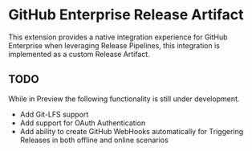 # GitHub Enterprise Release Artifact
This extension provides a native integration experience for GitHub Enterprise when leveraging Release Pipelines, this integration is implemented as a custom Release Artifact.
## TODO
While in Preview the following functionality is still under development.
* Add Git-LFS support
* Add support for OAuth Authentication
* Add ability to create GitHub WebHooks automatically for Triggering Releases in both offline and online scenarios
